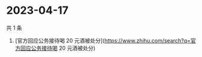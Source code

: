 # 2023-04-17

共 1 条

<!-- BEGIN -->
<!-- 最后更新时间 Mon Apr 17 2023 00:08:13 GMT+0800 (China Standard Time) -->

1. [官方回应公务接待喝 20
   元酒被处分](https://www.zhihu.com/search?q=官方回应公务接待喝 20 元酒被处分)

<!-- END -->
